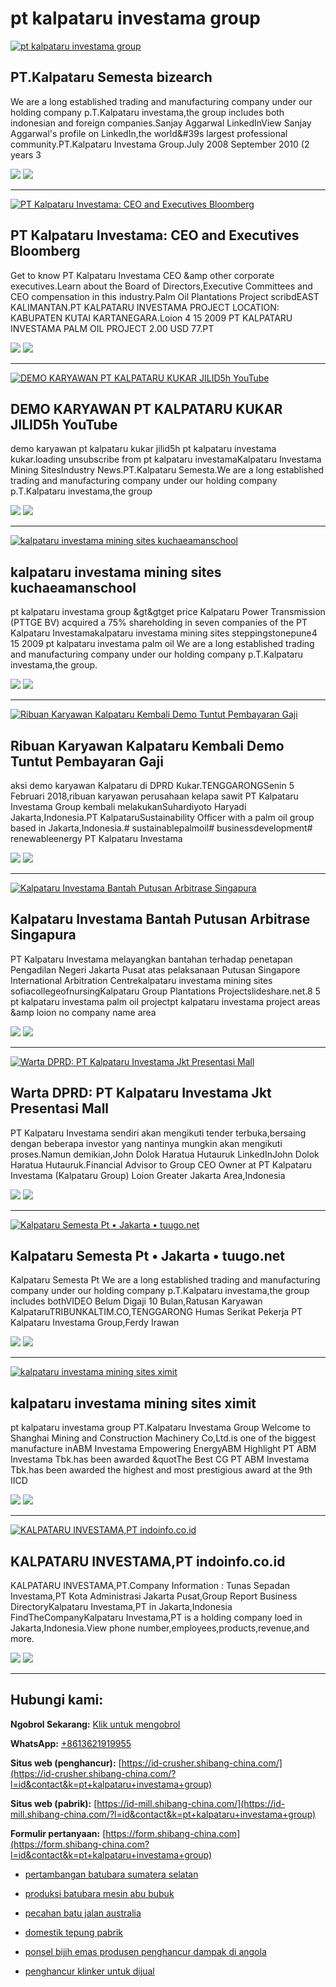 # pt kalpataru investama group

<a href="https://swt.shibang-china.com/?l=id&img&k=pt+kalpataru+investama+group" target="_blank">![pt kalpataru investama group](http://static.shibang-china.com/all-800x300/1063.jpg)</a>

## PT.Kalpataru Semesta bizearch
We are a long established trading and manufacturing company under our holding company p.T.Kalpataru investama,the group includes both indonesian and foreign companies.Sanjay Aggarwal LinkedInView Sanjay Aggarwal's profile on LinkedIn,the world&#39s largest professional community.PT.Kalpataru Investama Group.July 2008 September 2010 (2 years 3


<a href="https://whatsapp.shibangsoft.com/WhatsApp.php" target="_blank" title="WhatsApp">![](http://static.shibang-china.com/icon/whatsapp.png)</a> <a href="https://swt.shibang-china.com/?l=id&icon&k=pt+kalpataru+investama+group" target="_blank">![](http://static.shibang-china.com/icon/chat-id.png)</a>

---

<a href="https://swt.shibang-china.com/?l=id&img&k=pt+kalpataru+investama+group" target="_blank">![PT Kalpataru Investama: CEO and Executives Bloomberg](http://static.shibang-china.com/all-800x300/723.jpg)</a>

## PT Kalpataru Investama: CEO and Executives Bloomberg
Get to know PT Kalpataru Investama CEO &amp other corporate executives.Learn about the Board of Directors,Executive Committees and CEO compensation in this industry.Palm Oil Plantations Project scribdEAST KALIMANTAN.PT KALPATARU INVESTAMA PROJECT LOCATION: KABUPATEN KUTAI KARTANEGARA.Loion 4 15 2009 PT KALPATARU INVESTAMA PALM OIL PROJECT 2.00 USD 77.PT


<a href="https://whatsapp.shibangsoft.com/WhatsApp.php" target="_blank" title="WhatsApp">![](http://static.shibang-china.com/icon/whatsapp.png)</a> <a href="https://swt.shibang-china.com/?l=id&icon&k=pt+kalpataru+investama+group" target="_blank">![](http://static.shibang-china.com/icon/chat-id.png)</a>

---

<a href="https://swt.shibang-china.com/?l=id&img&k=pt+kalpataru+investama+group" target="_blank">![DEMO KARYAWAN PT KALPATARU KUKAR JILID5h YouTube](http://static.shibang-china.com/all-800x300/770.jpg)</a>

## DEMO KARYAWAN PT KALPATARU KUKAR JILID5h YouTube
demo karyawan pt kalpataru kukar jilid5h pt kalpataru investama kukar.loading unsubscribe from pt kalpataru investamaKalpataru Investama Mining SitesIndustry News.PT.Kalpataru Semesta.We are a long established trading and manufacturing company under our holding company p.T.Kalpataru investama,the group


<a href="https://whatsapp.shibangsoft.com/WhatsApp.php" target="_blank" title="WhatsApp">![](http://static.shibang-china.com/icon/whatsapp.png)</a> <a href="https://swt.shibang-china.com/?l=id&icon&k=pt+kalpataru+investama+group" target="_blank">![](http://static.shibang-china.com/icon/chat-id.png)</a>

---

<a href="https://swt.shibang-china.com/?l=id&img&k=pt+kalpataru+investama+group" target="_blank">![kalpataru investama mining sites kuchaeamanschool](http://static.shibang-china.com/all-800x300/276.jpg)</a>

## kalpataru investama mining sites kuchaeamanschool
pt kalpataru investama group &gt&gtget price Kalpataru Power Transmission (PTTGE BV) acquired a 75% shareholding in seven companies of the PT Kalpataru Investamakalpataru investama mining sites steppingstonepune4 15 2009 pt kalpataru investama palm oil We are a long established trading and manufacturing company under our holding company p.T.Kalpataru investama,the group.


<a href="https://whatsapp.shibangsoft.com/WhatsApp.php" target="_blank" title="WhatsApp">![](http://static.shibang-china.com/icon/whatsapp.png)</a> <a href="https://swt.shibang-china.com/?l=id&icon&k=pt+kalpataru+investama+group" target="_blank">![](http://static.shibang-china.com/icon/chat-id.png)</a>

---

<a href="https://swt.shibang-china.com/?l=id&img&k=pt+kalpataru+investama+group" target="_blank">![Ribuan Karyawan Kalpataru Kembali Demo Tuntut Pembayaran Gaji](http://static.shibang-china.com/all-800x300/1045.jpg)</a>

## Ribuan Karyawan Kalpataru Kembali Demo Tuntut Pembayaran Gaji
aksi demo karyawan Kalpataru di DPRD Kukar.TENGGARONGSenin 5 Februari 2018,ribuan karyawan perusahaan kelapa sawit PT Kalpataru Investama Group kembali melakukanSuhardiyoto Haryadi Jakarta,Indonesia.PT KalpataruSustainability Officer with a palm oil group based in Jakarta,Indonesia.# sustainablepalmoil# businessdevelopment# renewableenergy PT Kalpataru Investama


<a href="https://whatsapp.shibangsoft.com/WhatsApp.php" target="_blank" title="WhatsApp">![](http://static.shibang-china.com/icon/whatsapp.png)</a> <a href="https://swt.shibang-china.com/?l=id&icon&k=pt+kalpataru+investama+group" target="_blank">![](http://static.shibang-china.com/icon/chat-id.png)</a>

---

<a href="https://swt.shibang-china.com/?l=id&img&k=pt+kalpataru+investama+group" target="_blank">![Kalpataru Investama Bantah Putusan Arbitrase Singapura](http://static.shibang-china.com/all-800x300/923.jpg)</a>

## Kalpataru Investama Bantah Putusan Arbitrase Singapura
PT Kalpataru Investama melayangkan bantahan terhadap penetapan Pengadilan Negeri Jakarta Pusat atas pelaksanaan Putusan Singapore International Arbitration Centrekalpataru investama mining sites sofiacollegeofnursingKalpataru Group Plantations Projectslideshare.net.8 5 pt kalpataru investama palm oil projectpt kalpataru investama project areas &amp loion no company name area


<a href="https://whatsapp.shibangsoft.com/WhatsApp.php" target="_blank" title="WhatsApp">![](http://static.shibang-china.com/icon/whatsapp.png)</a> <a href="https://swt.shibang-china.com/?l=id&icon&k=pt+kalpataru+investama+group" target="_blank">![](http://static.shibang-china.com/icon/chat-id.png)</a>

---

<a href="https://swt.shibang-china.com/?l=id&img&k=pt+kalpataru+investama+group" target="_blank">![Warta DPRD: PT Kalpataru Investama Jkt Presentasi Mall](http://static.shibang-china.com/all-800x300/197.jpg)</a>

## Warta DPRD: PT Kalpataru Investama Jkt Presentasi Mall
PT Kalpataru Investama sendiri akan mengikuti tender terbuka,bersaing dengan beberapa investor yang nantinya mungkin akan mengikuti proses.Namun demikian,John Dolok Haratua Hutauruk LinkedInJohn Dolok Haratua Hutauruk.Financial Advisor to Group CEO Owner at PT Kalpataru Investama (Kalpataru Group) Loion Greater Jakarta Area,Indonesia


<a href="https://whatsapp.shibangsoft.com/WhatsApp.php" target="_blank" title="WhatsApp">![](http://static.shibang-china.com/icon/whatsapp.png)</a> <a href="https://swt.shibang-china.com/?l=id&icon&k=pt+kalpataru+investama+group" target="_blank">![](http://static.shibang-china.com/icon/chat-id.png)</a>

---

<a href="https://swt.shibang-china.com/?l=id&img&k=pt+kalpataru+investama+group" target="_blank">![Kalpataru Semesta Pt • Jakarta • tuugo.net](http://static.shibang-china.com/all-800x300/689.jpg)</a>

## Kalpataru Semesta Pt • Jakarta • tuugo.net
Kalpataru Semesta Pt We are a long established trading and manufacturing company under our holding company p.T.Kalpataru investama,the group includes bothVIDEO Belum Digaji 10 Bulan,Ratusan Karyawan KalpataruTRIBUNKALTIM.CO,TENGGARONG Humas Serikat Pekerja PT Kalpataru Investama Group,Ferdy Irawan


<a href="https://whatsapp.shibangsoft.com/WhatsApp.php" target="_blank" title="WhatsApp">![](http://static.shibang-china.com/icon/whatsapp.png)</a> <a href="https://swt.shibang-china.com/?l=id&icon&k=pt+kalpataru+investama+group" target="_blank">![](http://static.shibang-china.com/icon/chat-id.png)</a>

---

<a href="https://swt.shibang-china.com/?l=id&img&k=pt+kalpataru+investama+group" target="_blank">![kalpataru investama mining sites ximit](http://static.shibang-china.com/all-800x300/736.jpg)</a>

## kalpataru investama mining sites ximit
pt kalpataru investama group PT.Kalpataru Investama Group Welcome to Shanghai Mining and Construction Machinery Co,Ltd.is one of the biggest manufacture inABM Investama Empowering EnergyABM Highlight PT ABM Investama Tbk.has been awarded &quotThe Best CG PT ABM Investama Tbk.has been awarded the highest and most prestigious award at the 9th IICD


<a href="https://whatsapp.shibangsoft.com/WhatsApp.php" target="_blank" title="WhatsApp">![](http://static.shibang-china.com/icon/whatsapp.png)</a> <a href="https://swt.shibang-china.com/?l=id&icon&k=pt+kalpataru+investama+group" target="_blank">![](http://static.shibang-china.com/icon/chat-id.png)</a>

---

<a href="https://swt.shibang-china.com/?l=id&img&k=pt+kalpataru+investama+group" target="_blank">![KALPATARU INVESTAMA,PT indoinfo.co.id](http://static.shibang-china.com/all-800x300/1110.jpg)</a>

## KALPATARU INVESTAMA,PT indoinfo.co.id
KALPATARU INVESTAMA,PT.Company Information : Tunas Sepadan Investama,PT Kota Administrasi Jakarta Pusat,Group Report Business DirectoryKalpataru Investama,PT in Jakarta,Indonesia FindTheCompanyKalpataru Investama,PT is a holding company loed in Jakarta,Indonesia.View phone number,employees,products,revenue,and more.


<a href="https://whatsapp.shibangsoft.com/WhatsApp.php" target="_blank" title="WhatsApp">![](http://static.shibang-china.com/icon/whatsapp.png)</a> <a href="https://swt.shibang-china.com/?l=id&icon&k=pt+kalpataru+investama+group" target="_blank">![](http://static.shibang-china.com/icon/chat-id.png)</a>

---
## Hubungi kami:

**Ngobrol Sekarang:** [Klik untuk mengobrol](https://swt.shibang-china.com?l=id&contact&k=pt+kalpataru+investama+group)

**WhatsApp:**  [+8613621919955](https://whatsapp.shibangsoft.com/WhatsApp.php)

**Situs web (penghancur):** [https://id-crusher.shibang-china.com/](https://id-crusher.shibang-china.com/?l=id&contact&k=pt+kalpataru+investama+group)

**Situs web (pabrik):** [https://id-mill.shibang-china.com/](https://id-mill.shibang-china.com/?l=id&contact&k=pt+kalpataru+investama+group)

**Formulir pertanyaan:** [https://form.shibang-china.com](https://form.shibang-china.com?l=id&contact&k=pt+kalpataru+investama+group)

* [pertambangan batubara sumatera selatan](../38/pertambangan%20batubara%20sumatera%20selatan.md)

* [produksi batubara mesin abu bubuk](../34/produksi%20batubara%20mesin%20abu%20bubuk.md)

* [pecahan batu jalan australia](../34/pecahan%20batu%20jalan%20australia.md)

* [domestik tepung pabrik](../38/domestik%20tepung%20pabrik.md)

* [ponsel bijih emas produsen penghancur dampak di angola](../34/ponsel%20bijih%20emas%20produsen%20penghancur%20dampak%20di%20angola.md)

* [penghancur klinker untuk dijual](../31/penghancur%20klinker%20untuk%20dijual.md)